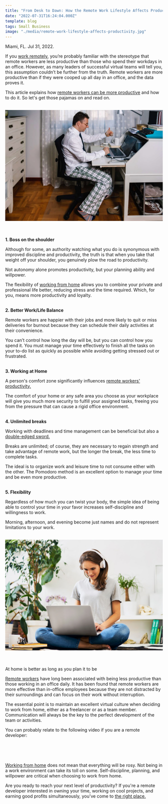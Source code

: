 ```yaml
---
title: "From Desk to Dawn: How the Remote Work Lifestyle Affects Productivity"
date: "2022-07-31T16:24:04.000Z"
template: blog
tags: Small Business
image: "./media/remote-work-lifestyle-affects-productivity.jpg"
---
```


Miami, FL. Jul 31, 2022.

If you <a target="_blank" href="https://www.cobuildlab.com/blog/Remote-work-team-productivity-how-to-manage-your-processes/">   work remotely</a>, you’re probably familiar with the stereotype that remote workers are less productive than those who spend their workdays in an office. However, as many leaders of successful virtual teams will tell you, this assumption couldn’t be further from the truth. Remote workers are more productive than if they were cooped up all day in an office, and the data proves it.

This article explains how <a target="_blank" href="https://www.cobuildlab.com/blog/exercises-to-promote-the-mental-health-of-your-remote-developers-team/">   remote workers can be more productive</a> and how to do it. So let's get those pajamas on and read on. <Br></Br>

<center>
<img src="./media/working-from-home-is-more-productive.jpg
">
</center> <Br></Br>

<b><title-3>1. Boss on the shoulder</title-3></b>

Although for some, an authority watching what you do is synonymous with improved discipline and productivity, the truth is that when you take that weight off your shoulder, you genuinely plow the road to productivity.

Not autonomy alone promotes productivity, but your planning ability and willpower.

The flexibility of <a target="_blank" href="https://www.cobuildlab.com/blog/what-a-Saas-company-is/">   working from home</a> allows you to combine your private and professional life better, reducing stress and the time required. Which, for you, means more productivity and loyalty. <Br></Br>

<b><title-3>2. Better Work/Life Balance</title-3></b>

Remote workers are happier with their jobs and more likely to quit or miss deliveries for burnout because they can schedule their daily activities at their convenience.

You can’t control how long the day will be, but you can control how you spend it. You must manage your time effectively to finish all the tasks on your to-do list as quickly as possible while avoiding getting stressed out or frustrated. <Br></Br>

<b><title-3>3. Working at Home</title-3></b>

A person's comfort zone significantly influences <a target="_blank" href="https://www.cobuildlab.com/blog/top-pros-of-remote-software-developer-service/">   remote workers' productivity.</a> 

The comfort of your home or any safe area you choose as your workplace will give you much more security to fulfill your assigned tasks, freeing you from the pressure that can cause a rigid office environment. <Br></Br>

<b><title-3>4. Unlimited breaks</title-3></b>

Working with deadlines and time management can be beneficial but also a <a target="_blank" href="https://www.cobuildlab.com/blog/development-team-is-burned-out/">   double-edged sword.</a>

Breaks are unlimited; of course, they are necessary to regain strength and take advantage of remote work, but the longer the break, the less time to complete tasks. 

The ideal is to organize work and leisure time to not consume either with the other. The Pomodoro method is an excellent option to manage your time and be even more productive. <Br></Br>

<b><title-3>5. Flexibility</title-3></b>

Regardless of how much you can twist your body, the simple idea of being able to control your time in your favor increases self-discipline and willingness to work.

Morning, afternoon, and evening become just names and do not represent limitations to your work. <Br></Br>

<center>
<img src="./media/from-desk-to-dawn-work-home-productivity.jpg
">
</center> <Br></Br>

<title-2 align="centered">At home is better as long as you plan it to be</title-2>

<a target="_blank" href="https://www.cobuildlab.com/blog/hire-remote-software-developers/">   Remote workers</a> have long been associated with being less productive than those working in an office daily. It has been found that remote workers are more effective than in-office employees because they are not distracted by their surroundings and can focus on their work without interruption.

The essential point is to maintain an excellent virtual culture when deciding to work from home, either as a freelancer or as a team member. Communication will always be the key to the perfect development of the team or activities. 

You can probably relate to the following video if you are a remote developer: <Br></Br>

<youtube-video id="https://www.youtube.com/watch?v=OGaWn1G0h4c"></youtube-video> <Br></Br>

<a target="_blank" href="https://www.cobuildlab.com/blog/software-development-as-a-service-sdaas-how-to-succeed-without-permanent-staff/">   Working from home</a> does not mean that everything will be rosy. Not being in a work environment can take its toll on some. Self-discipline, planning, and willpower are critical when choosing to work from home. 

Are you ready to reach your next level of productivity? If you're a remote developer interested in owning your time, working on cool projects, and earning good profits simultaneously, you've come to <a target="_blank" href="http://www.cobuildlab.com">   the right place.</a> 
